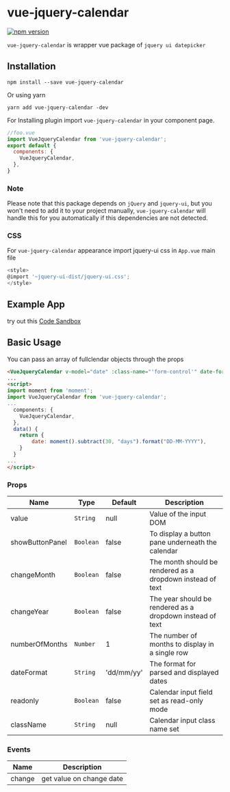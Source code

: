 # vue-jquery-calendar
[![npm version](https://badge.fury.io/js/vue-jquery-calendar.svg)](https://badge.fury.io/js/vue-jquery-calendar)

`vue-jquery-calendar` is wrapper vue package of `jquery ui datepicker`

## Installation
```
npm install --save vue-jquery-calendar
```
Or using yarn
```
yarn add vue-jquery-calendar -dev
```

For Installing plugin import `vue-jquery-calendar` in your component page.

```js
//foo.vue
import VueJqueryCalendar from 'vue-jquery-calendar';
export default {
  components: {
    VueJqueryCalendar,
  },
}
```

### Note

Please note that this package depends on `jQuery` and `jquery-ui`, but you won't need to add it to your project manually, `vue-jquery-calendar` will handle this for you automatically if this dependencies are not detected.


### CSS
For `vue-jquery-calendar` appearance import jquery-ui css in `App.vue` main file
```js
<style>
@import '~jquery-ui-dist/jquery-ui.css';
</style>
```

## Example App
 try out this [Code Sandbox]()


## Basic Usage

You can pass an array of fullclendar objects through the props

```html
<VueJqueryCalendar v-model="date" :class-name="'form-control'" date-format="dd-mm-yy" :readonly="true" />
...
<script>
import moment from 'moment';
import VueJqueryCalendar from 'vue-jquery-calendar';
...
  components: {
	VueJqueryCalendar,
  },
  data() {
    return {
        date: moment().subtract(30, "days").format("DD-MM-YYYY"),
    }
  }
...
</script>
```
### Props

| Name                  | Type       | Default        | Description                                                                                                                 |
| --------------------- | ---------- | -------------- | --------------------------------------------------------------------------------------------------------------------------- |
| value                 | `String`   | null           | Value of the input DOM                                                                                                      |
| showButtonPanel       | `Boolean`  | false          | To display a button pane underneath the calendar 
| changeMonth           | `Boolean`  | false          | The month should be rendered as a dropdown instead of text
| changeYear            | `Boolean`  | false          | The year should be rendered as a dropdown instead of text
| numberOfMonths        | `Number`   | 1              | The number of months to display in a single row 
| dateFormat            | `String`   | 'dd/mm/yy'     | The format for parsed and displayed dates
| readonly              | `Boolean`  | false          | Calendar input field set as read-only mode
| className             | `String`   | null           | Calendar input class name set


### Events

| Name     | Description               |
| -------- | ------------------------- |
| change   |  get value on change date |
